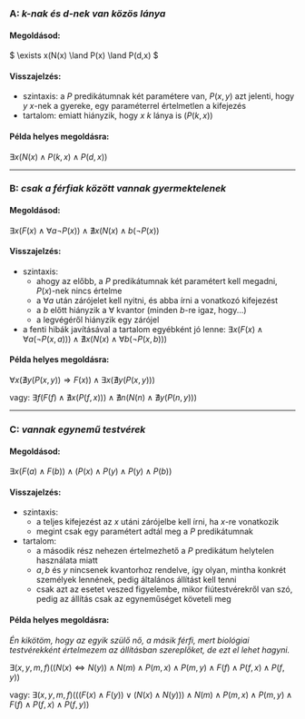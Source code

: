 ### A: *k-nak és d-nek van közös lánya*

#### Megoldásod:

$ \exists x(N(x) \land P(x) \land P(d,x) $

#### Visszajelzés:

- szintaxis: a $P$ predikátumnak két paramétere van, $P(x,y)$ azt jelenti, hogy $y$ $x$-nek a gyereke, egy paraméterrel értelmetlen a kifejezés
- tartalom: emiatt hiányzik, hogy $x$ $k$ lánya is ($P(k, x)$)

#### Példa helyes megoldásra:

$\exists x(N(x) \land P(k,x) \land P(d,x))$

------------------------------------------------

### B: *csak a férfiak között vannak gyermektelenek*

#### Megoldásod:

$\exists x(F(x) \land \forall a \neg P(x)) \land \nexists x(N(x) \land b(\neg P(x))$

#### Visszajelzés:

- szintaxis:
	- ahogy az előbb, a $P$ predikátumnak két paramétert kell megadni, $P(x)$-nek nincs értelme
	- a $\forall a$ után zárójelet kell nyitni, és abba írni a vonatkozó kifejezést
	- a $b$ előtt hiányzik a $\forall$ kvantor (minden $b$-re igaz, hogy...)
	- a legvégéről hiányzik egy zárójel
- a fenti hibák javításával a tartalom egyébként jó lenne: $\exists x(F(x) \land \forall a (\neg P(x,a))) \land \nexists x(N(x) \land \forall b(\neg P(x,b)))$

#### Példa helyes megoldásra:

$\forall x(\nexists y(P(x,y)) \Rightarrow F(x)) \land \exists x(\nexists y(P(x,y)))$

vagy: $\exists f(F(f) \land \nexists x(P(f,x))) \land \nexists n(N(n) \land \nexists y(P(n,y)))$

------------------------------------------------

### C: *vannak egynemű testvérek*

#### Megoldásod:

$\exists x(F(a) \land F(b)) \land (P(x) \land P(y) \land P(y) \land P(b))$

#### Visszajelzés:

- szintaxis:
	- a teljes kifejezést az $x$ utáni zárójelbe kell írni, ha $x$-re vonatkozik
	- megint csak egy paramétert adtál meg a $P$ predikátumnak
- tartalom:
	- a második rész nehezen értelmezhető a $P$ predikátum helytelen használata miatt
	- $a, b$ és $y$ nincsenek kvantorhoz rendelve, így olyan, mintha konkrét személyek lennének, pedig általános állítást kell tenni
	- csak azt az esetet veszed figyelembe, mikor fiútestvérekről van szó, pedig az állítás csak az egyneműséget követeli meg

#### Példa helyes megoldásra:
*Én kikötöm, hogy az egyik szülő nő, a másik férfi, mert biológiai testvérekként értelmezem az állításban szereplőket, de ezt el lehet hagyni.*

$\exists (x,y,m,f)((N(x) \Leftrightarrow N(y)) \land N(m) \land P(m,x) \land P(m,y) \land F(f) \land P(f,x) \land P(f,y))$

vagy: $\exists (x,y,m,f)(((F(x) \land F(y)) \lor (N(x) \land N(y))) \land N(m) \land P(m,x) \land P(m,y) \land F(f) \land P(f,x) \land P(f,y))$
